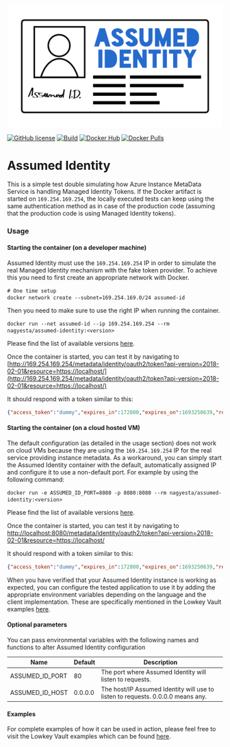 
![AssumedIdentity](.github/assets/AssumedIdentity-Logo-512.png)

[![GitHub license](https://img.shields.io/github/license/nagyesta/assumed-identity?color=informational)](https://raw.githubusercontent.com/nagyesta/assumed-identity/main/LICENSE)
[![Build](https://img.shields.io/github/actions/workflow/status/nagyesta/assumed-identity/gradle-ci.yml?logo=github&branch=main)](https://github.com/nagyesta/assumed-identity/actions/workflows/gradle-ci.yml)
[![Docker Hub](https://img.shields.io/docker/v/nagyesta/assumed-identity?label=docker%20hub&logo=docker&sort=semver)](https://hub.docker.com/r/nagyesta/assumed-identity)
[![Docker Pulls](https://img.shields.io/docker/pulls/nagyesta/assumed-identity?logo=docker)](https://hub.docker.com/r/nagyesta/assumed-identity)

# Assumed Identity

This is a simple test double simulating how Azure Instance MetaData Service is handling Managed Identity Tokens.
If the Docker artifact is started on `169.254.169.254`, the locally executed tests can keep using the same 
authentication method as in case of the production code (assuming that the production code is using Managed Identity 
tokens).

### Usage

#### Starting the container (on a developer machine)

Assumed Identity must use the `169.254.169.254` IP in order to simulate the real Managed Identity mechanism with the fake
token provider. To achieve this you need to first create an appropriate network with Docker.

```
# One time setup
docker network create --subnet=169.254.169.0/24 assumed-id
```

Then you need to make sure to use the right IP when running the container.

```
docker run --net assumed-id --ip 169.254.169.254 --rm nagyesta/assumed-identity:<version>
```

Please find the list of available versions [here](https://hub.docker.com/r/nagyesta/assumed-identity/tags).

Once the container is started, you can test it by navigating to 
[http://169.254.169.254/metadata/identity/oauth2/token?api-version=2018-02-01&resource=https://localhost/](http://169.254.169.254/metadata/identity/oauth2/token?api-version=2018-02-01&resource=https://localhost/)

It should respond with a token similar to this:

```json
{"access_token":"dummy","expires_in":172800,"expires_on":1693250639,"refresh_token":"dummy","resource":"https://localhost/","token_type":1}
```

#### Starting the container (on a cloud hosted VM)

The default configuration (as detailed in the usage section) does not work on cloud VMs because they are using the
`169.254.169.254` IP for the real service providing instance metadata. As a workaround, you can simply start the
Assumed Identity container with the default, automatically assigned IP and configure it to use a non-default port.
For example by using the following command:

```
docker run -e ASSUMED_ID_PORT=8080 -p 8080:8080 --rm nagyesta/assumed-identity:<version>
```

Please find the list of available versions [here](https://hub.docker.com/r/nagyesta/assumed-identity/tags).

Once the container is started, you can test it by navigating to
[http://localhost:8080/metadata/identity/oauth2/token?api-version=2018-02-01&resource=https://localhost/](http://localhost:8080/metadata/identity/oauth2/token?api-version=2018-02-01&resource=https://localhost/)

It should respond with a token similar to this:

```json
{"access_token":"dummy","expires_in":172800,"expires_on":1693250639,"refresh_token":"dummy","resource":"https://localhost/","token_type":1}
```

When you have verified that your Assumed Identity instance is working as expected, you can configure the tested
application to use it by adding the appropriate environment variables depending on the language and the client
implementation. These are specifically mentioned in the Lowkey Vault examples 
[here](https://github.com/nagyesta/lowkey-vault#example-projects).

#### Optional parameters

You can pass environmental variables with the following names and functions to alter Assumed Identity configuration

| Name            | Default | Description                                                                     |
|-----------------|---------|---------------------------------------------------------------------------------|
| ASSUMED_ID_PORT | 80      | The port where Assumed Identity will listen to requests.                        |
| ASSUMED_ID_HOST | 0.0.0.0 | The host/IP Assumed Identity will use to listen to requests. 0.0.0.0 means any. |

#### Examples

For complete examples of how it can be used in action, please feel free to visit the Lowkey Vault examples which can
be found [here](https://github.com/nagyesta/lowkey-vault#example-projects).
